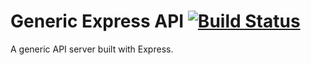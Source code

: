 # Generic Express API [![Build Status](https://travis-ci.org/DukeOfEtiquette/generic-express-api.svg?branch=master)](https://travis-ci.org/DukeOfEtiquette/generic-express-api)

A generic API server built with Express.
